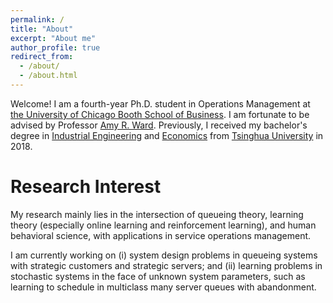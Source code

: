 ```yaml
---
permalink: /
title: "About"
excerpt: "About me"
author_profile: true
redirect_from: 
  - /about/
  - /about.html
---
```


Welcome! I am a fourth-year Ph.D. student in Operations Management at [the University of Chicago Booth School of Business](https://www.chicagobooth.edu). I am fortunate to be advised by Professor [Amy R. Ward](https://voices.uchicago.edu/amyward). Previously, I received my bachelor's degree in [Industrial Engineering](https://www.ie.tsinghua.edu.cn/eng) and [Economics](https://www.sem.tsinghua.edu.cn/en) from [Tsinghua University](https://www.tsinghua.edu.cn/en) in 2018.  

# Research Interest
My research mainly lies in the intersection of queueing theory, learning theory (especially online learning and reinforcement learning), and human behavioral science, with applications in service operations management. 

I am currently working on (i) system design problems in queueing systems with strategic customers and strategic servers; and (ii) learning problems in stochastic systems in the face of unknown system parameters, such as learning to schedule in multiclass many server queues with abandonment. 
